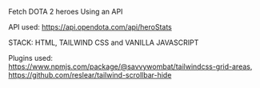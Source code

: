 Fetch DOTA 2 heroes Using an API

API used: https://api.opendota.com/api/heroStats

STACK:
HTML,
TAILWIND CSS and
VANILLA JAVASCRIPT

Plugins used:
https://www.npmjs.com/package/@savvywombat/tailwindcss-grid-areas,
https://github.com/reslear/tailwind-scrollbar-hide
